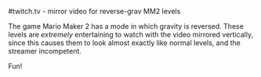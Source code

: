 #twitch.tv - mirror video for reverse-grav MM2 levels

The game Mario Maker 2 has a mode in which gravity is reversed.
These levels are *extremely* entertaining to watch with the 
video mirrored vertically, since this causes them to look
almost exactly like normal levels, and the streamer incompetent.

Fun!

